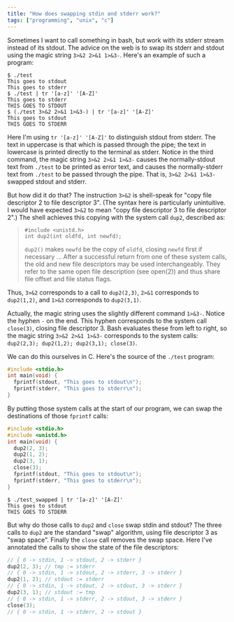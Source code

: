```yaml
---
title: "How does swapping stdin and stderr work?"
tags: ["programming", "unix", "c"]
---
```


Sometimes I want to call something in bash,
but work with its stderr stream instead of its stdout.
The advice on the web is to swap its stderr and stdout
using the magic string `3>&2 2>&1 1>&3-`.
Here's an example of such a program:

```console
$ ./test
This goes to stdout
This goes to stderr
$ ./test | tr '[a-z]' '[A-Z]'
This goes to stderr
THIS GOES TO STDOUT
$ (./test 3>&2 2>&1 1>&3-) | tr '[a-z]' '[A-Z]'
This goes to stdout
THIS GOES TO STDERR
```

Here I'm using `tr '[a-z]' '[A-Z]'` to distinguish stdout from stderr.
The text in uppercase is that which is passed through the pipe;
the text in lowercase is printed directly to the terminal as stderr.
Notice in the third command,
the magic string `3>&2 2>&1 1>&3-`
causes the normally-stdout text from `./test` to be printed as error text,
and causes the normally-stderr text from `./test` to be passed through the pipe.
That is, `3>&2 2>&1 1>&3-` swapped stdout and stderr.

But how did it do that?
The instruction `3>&2` is shell-speak for
"copy file descriptor 2 to file descriptor 3".
(The syntax here is particularly unintuitive.
I would have expected `3>&2` to mean "copy file descriptor 3 to file descriptor 2".)
The shell achieves this copying with the system call `dup2`,
described as:

> ```
> #include <unistd.h>
> int dup2(int oldfd, int newfd);
> ```
>
> `dup2()` makes `newfd` be the copy of `oldfd`, closing `newfd` first if necessary ...
> After a successful return from one of these system calls,
> the old and new file descriptors may be used interchangeably.
> They refer to the same open file description (see open(2)) and thus share file offset and file status flags.

Thus, `3>&2` corresponds to a call to `dup2(2,3)`,
`2>&1` corresponds to `dup2(1,2)`,
and `1>&3` corresponds to `dup2(3,1)`.

Actually, the magic string uses the slightly different command `1>&3-`.
Notice the hyphen `-` on the end.
This hyphen corresponds to the system call `close(3)`,
closing file descriptor 3.
Bash evaluates these from left to right,
so the magic string `3>&2 2>&1 1>&3-`
corresponds to the system calls:
`dup2(2,3); dup2(1,2); dup2(3,1); close(3)`.

We can do this ourselves in C.
Here's the source of the `./test` program:

```c
#include <stdio.h>
int main(void) {
  fprintf(stdout, "This goes to stdout\n");
  fprintf(stderr, "This goes to stderr\n");
}
```

By putting those system calls at the start of our program,
we can swap the destinations of those `fprintf` calls:

```c
#include <stdio.h>
#include <unistd.h>
int main(void) {
  dup2(2, 3);
  dup2(1, 2);
  dup2(3, 1);
  close(3);
  fprintf(stdout, "This goes to stdout\n");
  fprintf(stderr, "This goes to stderr\n");
}
```

```console
$ ./test_swapped | tr '[a-z]' '[A-Z]'
This goes to stdout
THIS GOES TO STDERR
```

But why do those calls to `dup2` and `close` swap stdin and stdout?
The three calls to `dup2` are the standard "swap" algorithm,
using file descriptor 3 as "swap space".
Finally the `close` call removes the swap space.
Here I've annotated the calls to show the state of the file descriptors:

```c
// { 0 -> stdin, 1 -> stdout, 2 -> stderr }
dup2(2, 3); // tmp := stderr
// { 0 -> stdin, 1 -> stdout, 2 -> stderr, 3 -> stderr }
dup2(1, 2); // stdout := stderr
// { 0 -> stdin, 1 -> stdout, 2 -> stdout, 3 -> stderr }
dup2(3, 1); // stdout := tmp
// { 0 -> stdin, 1 -> stderr, 2 -> stdout, 3 -> stderr }
close(3);
// { 0 -> stdin, 1 -> stderr, 2 -> stdout }
```
